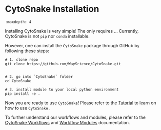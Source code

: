 # CytoSnake Installation

```{toctree}
:maxdepth: 4
```

Installing CytoSnake is very simple! The only requires ...
Currently, CytoSnake is not `pip` nor `conda` installable.

However, one can install the `CytoSnake` package through GitHub by following these steps:

```text
# 1. clone repo
git clone https://github.com/WayScience/CytoSnake.git


# 2. go into `CytoSnake` folder
cd CytoSnake

# 3. install module to your local python environment
pip install -e . 
```

Now you are ready to use `CytoSnake`! Please refer to the [Tutorial](./tutorial.md) to learn on how to use `CytoSnake` .

To further understand our workflows and modules, please refer to the [CytoSnake Workflows](./workflows.md) and [Workflow Modules](./workflow-modules.md) documentation.
